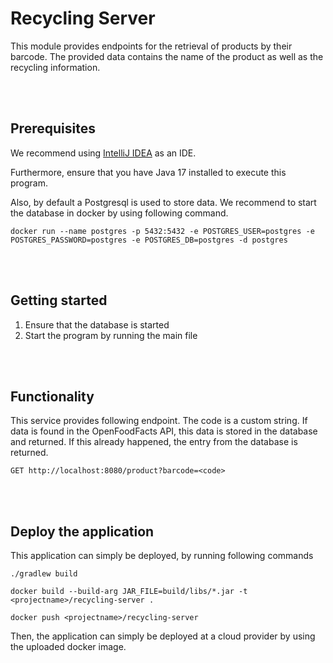 # Recycling Server

This module provides endpoints for the retrieval of products by their barcode.
The provided data contains the name of the product as well as the recycling information.

<br/>
<br/>

## Prerequisites
We recommend using [IntelliJ IDEA](https://www.jetbrains.com/de-de/idea/) as an IDE. 

Furthermore, ensure that you have Java 17 installed to execute this program.

Also, by default a Postgresql is used to store data. 
We recommend to start the database in docker by using following command.

```shell
docker run --name postgres -p 5432:5432 -e POSTGRES_USER=postgres -e POSTGRES_PASSWORD=postgres -e POSTGRES_DB=postgres -d postgres
```

<br/>
<br/>

## Getting started
1. Ensure that the database is started
2. Start the program by running the main file

<br/>
<br/>

## Functionality
This service provides following endpoint.
The code is a custom string. If data is found in the 
OpenFoodFacts API, this data is stored in the database 
and returned. If this already happened, the entry from
the database is returned.

```http request
GET http://localhost:8080/product?barcode=<code>
```

<br/>
<br/>

## Deploy the application
This application can simply be deployed, by running following commands

```shell
./gradlew build

docker build --build-arg JAR_FILE=build/libs/*.jar -t <projectname>/recycling-server .

docker push <projectname>/recycling-server
```

Then, the application can simply be deployed at a cloud provider by using the uploaded docker image.

